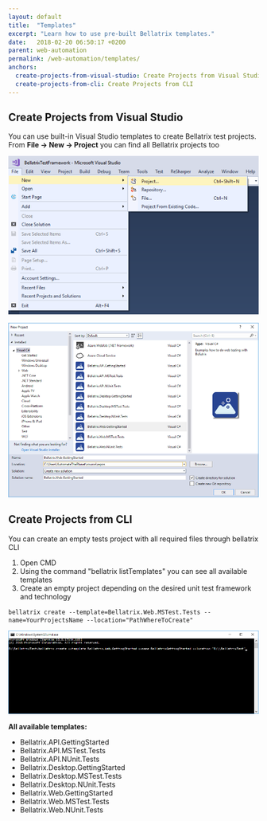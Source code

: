 ```yaml
---
layout: default
title:  "Templates"
excerpt: "Learn how to use pre-built Bellatrix templates."
date:   2018-02-20 06:50:17 +0200
parent: web-automation
permalink: /web-automation/templates/
anchors:
  create-projects-from-visual-studio: Create Projects from Visual Studio
  create-projects-from-cli: Create Projects from CLI
---
```

Create Projects from Visual Studio
----------------------------------
You can use built-in Visual Studio templates to create Bellatrix test projects.
From **File -> New -> Project** you can find all Bellatrix projects too

![Create New Project Visual Studio](images/create-new-project-visual-studio.png)

![Create Getting Started Visual Studio](images/create-getting-started-solution-visual-studio.png)

Create Projects from CLI
------------------------
You can create an empty tests project with all required files through bellatrix CLI
1. Open CMD
2. Using the command "bellatrix listTemplates" you can see all available templates 
3. Create an empty project depending on the desired unit test framework and technology

```
bellatrix create --template=Bellatrix.Web.MSTest.Tests --name=YourProjectsName --location="PathWhereToCreate"
```

![Create Getting Started CLI](images/create-getting-started-console.png)

**All available templates:**

- Bellatrix.API.GettingStarted
- Bellatrix.API.MSTest.Tests
- Bellatrix.API.NUnit.Tests
- Bellatrix.Desktop.GettingStarted
- Bellatrix.Desktop.MSTest.Tests
- Bellatrix.Desktop.NUnit.Tests
- Bellatrix.Web.GettingStarted
- Bellatrix.Web.MSTest.Tests
- Bellatrix.Web.NUnit.Tests